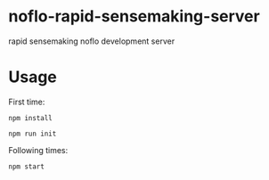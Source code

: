 # noflo-rapid-sensemaking-server
rapid sensemaking noflo development server

# Usage

First time:

`npm install`

`npm run init`

Following times:

`npm start`
